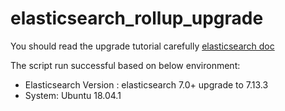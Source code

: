 # elasticsearch_rollup_upgrade

You should read the upgrade tutorial carefully [elasticsearch doc](https://www.elastic.co/guide/en/elasticsearch/reference/current/setup-upgrade.html)


The script run successful based on below environment:

* Elasticsearch Version : elasticsearch 7.0+ upgrade to 7.13.3
* System: Ubuntu 18.04.1

